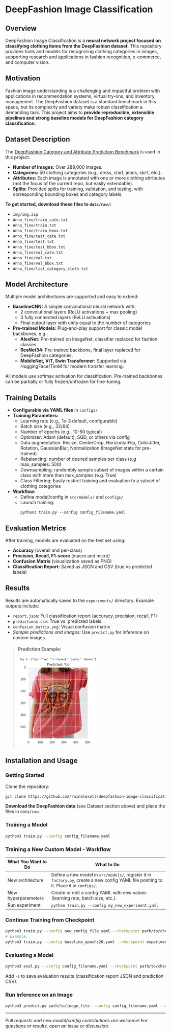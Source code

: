 # DeepFashion Image Classification

## Overview

DeepFashion Image Classification is a **neural network project focused on classifying clothing items from the DeepFashion dataset**. This repository provides tools and models for recognizing clothing categories in images, supporting research and applications in fashion recognition, e-commerce, and computer vision.

## Motivation

Fashion image understanding is a challenging and impactful problem with applications in recommendation systems, virtual try-ons, and inventory management. The DeepFashion dataset is a standard benchmark in this space, but its complexity and variety make robust classification a demanding task. This project aims to **provide reproducible, extensible pipelines and strong baseline models for DeepFashion category classification**.

## Dataset Description

The [DeepFashion Category and Attribute Prediction Benchmark](https://mmlab.ie.cuhk.edu.hk/projects/DeepFashion/AttributePrediction.html) is used in this project. 

- **Number of Images:** Over 289,000 images.
- **Categories:** 50 clothing categories (e.g., dress, shirt, jeans, skirt, etc.).
- **Attributes:** Each image is annotated with one or more clothing attributes (not the focus of the current repo, but easily extendable).
- **Splits:** Provided splits for training, validation, and testing, with corresponding bounding boxes and category labels.

**To get started, download these files to `data/raw/`:**
- `Img/img.zip`
- `Anno_fine/train_cate.txt`
- `Anno_fine/train.txt`
- `Anno_fine/train_bbox.txt`
- `Anno_fine/test_cate.txt`
- `Anno_fine/test.txt`
- `Anno_fine/test_bbox.txt`
- `Anno_fine/val_cate.txt`
- `Anno_fine/val.txt`
- `Anno_fine/val_bbox.txt`
- `Anno_fine/list_category_cloth.txt`

## Model Architecture

Multiple model architectures are supported and easy to extend:

- **BaselineCNN:** A simple convolutional neural network with:
  - 2 convolutional layers (ReLU activations + max pooling)
  - 3 fully connected layers (ReLU activations)
  - Final output layer with units equal to the number of categories
- **Pre-trained Models:** Plug-and-play support for classic model backbones, e.g.:
  - **AlexNet:** Pre-trained on ImageNet, classifier replaced for fashion classes.
  - **ResNet34:** Pre-trained backbone, final layer replaced for DeepFashion categories.
  - **MobileNet, ViT, Swin Transformer:** Supported via HuggingFace/TimM for modern transfer learning.

All models use softmax activation for classification. Pre-trained backbones can be partially or fully frozen/unfrozen for fine-tuning.

## Training Details

- **Configurable via YAML files** in `configs/`
- **Training Parameters:**
  - Learning rate (e.g., 1e-3 default, configurable)
  - Batch size (e.g., 32/64)
  - Number of epochs (e.g., 10-50 typical)
  - Optimizer: Adam (default), SGD, or others via config
  - Data augmentation: Resize, CenterCrop, HorizontalFlip, ColorJitter, Rotation, GaussianBlur, Normalization (ImageNet stats for pre-trained)
  - Rebalancing: number of desired samples per class (e.g max_samples: 500)
  - Downsampling: randombly sample subset of images within a certain class with more than max_samples (e.g. True)
  - Class Filtering: Easily restirct training and evaluation to a subset of clothing categories
- **Workflow:**
  - Define model/config in `src/models/` and `configs/`
  - Launch training:  
    ```
    python3 train.py --config config_filename.yaml
    ```

## Evaluation Metrics

After training, models are evaluated on the test set using:

- **Accuracy** (overall and per-class)
- **Precision, Recall, F1-score** (macro and micro)
- **Confusion Matrix** (visualization saved as PNG)
- **Classification Report:** Saved as JSON and CSV (true vs predicted labels)

## Results

Results are automatically saved to the `experiments/` directory. Example outputs include:

- `report.json`: Full classification report (accuracy, precision, recall, F1)
- `predictions.csv`: True vs. predicted labels
- `confusion_matrix.png`: Visual confusion matrix
- *Sample predictions and images:* Use `predict.py` for inference on custom images.

> #### Prediction Example:   
> <img src="prediction_example.png" width="250">

## Installation and Usage

### Getting Started

Clone the repository:
```bash
git clone https://github.com/rainalexotl/deepfashion-image-classification.git 
```

**Download the DeepFashion data** (see Dataset section above) and place the files in `data/raw`.

### Training a Model

```bash
python3 train.py --config config_filename.yaml
```

### Training a New Custom Model - Workflow

| What You Want to Do     | What to Do |
| ----------------------- | ---------- |
| New architecture        | Define a new model in `src/models/`, register it in `factory.py`, create a new config YAML file pointing to it. Place it in `configs/`. |
| New hyperparameters     | Create or edit a config YAML with new values (learning rate, batch size, etc.). |
| Run experiment          | `python train.py --config my_new_experiment.yaml` |

### Continue Training from Checkpoint

```bash
python3 train.py --config new_config_file.yaml --checkpoint path/to/checkpoint.pt
# Example:
python3 train.py --config baseline_epochs20.yaml --checkpoint experiments/baseline/checkpoints/last_model.pt
```

### Evaluating a Model

```bash
python3 eval.py --config config_filename.yaml --checkpoint path/to/checkpoint.pt [-s]
```
Add `-s` to save evaluation results (classification report JSON and prediction CSV).

### Run Inference on an Image

```bash
python3 predict.py path/to/image_file --config config_filename.yaml --checkpoint path/to/checkpoint.pt [--topk 5]
```

---

*Pull requests and new model/config contributions are welcome! For questions or results, open an issue or discussion.*
